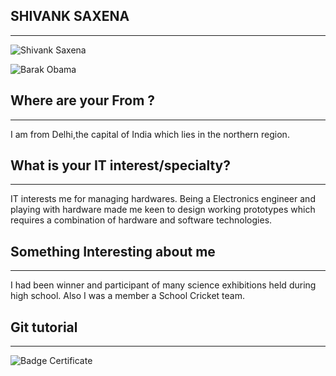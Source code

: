 ## SHIVANK SAXENA
***

![Shivank Saxena](https://github.com/illinoistech-itm/ssaxena12/blob/master/ITMD-521/Images/Shivank.jpg)

![Barak Obama](https://github.com/illinoistech-itm/ssaxena12/blob/master/ITMD-521/Images/President_Barack_Obama.jpg)

## Where are your From ?
***

I am from Delhi,the capital of India which lies in the northern region.

## What is your IT interest/specialty?
***

IT interests me for managing hardwares. Being a Electronics engineer and playing with hardware made me keen to design working prototypes which requires a combination of hardware and software technologies.

## Something Interesting about me
***

I had been winner and participant of many science exhibitions held during high school. Also I was a member a School Cricket team.

## Git tutorial
***

![Badge Certificate](https://github.com/illinoistech-itm/ssaxena12/blob/master/ITMD-521/Images/Capture%20-%20Congratulations%20Badge.PNG)
